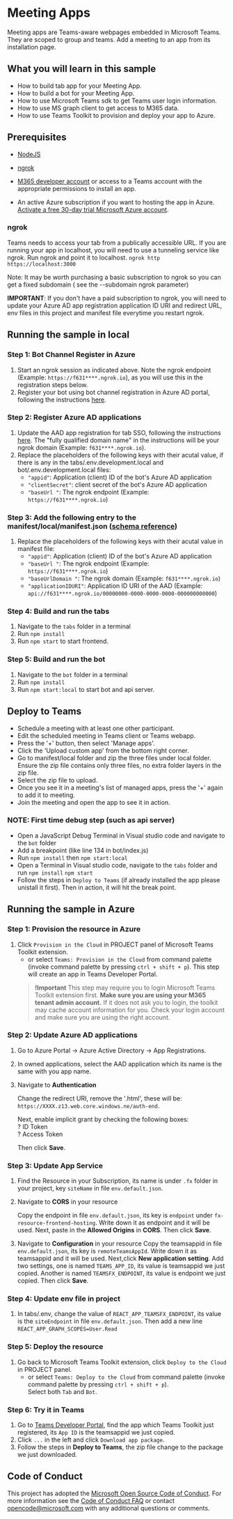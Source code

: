 # Meeting Apps

Meeting apps are Teams-aware webpages embedded in Microsoft Teams. They are scoped to group and teams. Add a meeting to an app from its installation page.

## What you will learn in this sample
- How to build tab app for your Meeting App. 
- How to build a bot for your Meeting App. 
- How to use Microsoft Teams sdk to get Teams user login information. 
- How to use MS graph client to get access to M365 data. 
- How to use Teams Toolkit to provision and deploy your app to Azure. 

## Prerequisites
-  [NodeJS](https://nodejs.org/en/)

-  [ngrok](https://ngrok.com/)

-  [M365 developer account](https://docs.microsoft.com/en-us/microsoftteams/platform/concepts/build-and-test/prepare-your-o365-tenant) or access to a Teams account with the appropriate permissions to install an app.

-  An active Azure subscription if you want to hosting the app in Azure. [Activate a free 30-day trial Microsoft Azure account](https://azureinfo.microsoft.com/us-freetrial.html).

### ngrok

Teams needs to access your tab from a publically accessible URL. If you are running your app in localhost, you will need to use a tunneling service like ngrok. Run ngrok and point it to localhost.
  `ngrok http https://localhost:3000`

Note: It may be worth purchasing a basic subscription to ngrok so you can get a fixed subdomain ( see the --subdomain ngrok parameter)

**IMPORTANT**: If you don't have a paid subscription to ngrok, you will need to update your Azure AD app registration application ID URI and redirect URL, env files in this project and manifest file everytime you restart ngrok.

## Running the sample in local

### Step 1: Bot Channel Register in Azure
1. Start an ngrok session as indicated above. Note the ngrok endpoint (Example: `https://f631****.ngrok.io`), as you will use this in the registration steps below.
1. Register your bot using bot channel registration in Azure AD portal, following the instructions [here](docs/azure-bot-channels-registration.md).

### Step 2: Register Azure AD applications
1. Update the AAD app registration for tab SSO, following the instructions [here](docs/auth-aad-sso.md). The "fully qualified domain name" in the instructions will be your ngrok domain (Example: `f631****.ngrok.io`).
1. Replace the placeholders of the following keys with their acutal value, if there is any in the tabs/.env.development.local and bot/.env.development.local files:
    - `"appid"`: Application (client) ID of the bot's Azure AD application
    - `"clientSecret"`: client secret of the bot's Azure AD application
    - `"baseUrl "`: The ngrok endpoint (Example: `https://f631****.ngrok.io`)

### Step 3: Add the following entry to the manifest/local/manifest.json ([schema reference](https://docs.microsoft.com/en-us/microsoftteams/platform/resources/schema/manifest-schema))
1. Replace the placeholders of the following keys with their acutal value in manifest file:
    - `"appid"`: Application (client) ID of the bot's Azure AD application
    - `"baseUrl "`: The ngrok endpoint (Example: `https://f631****.ngrok.io`)
    - `"baseUrlDomain "`: The ngrok domain (Example: `f631****.ngrok.io`)
    - `"applicationIDURI"`: Application ID URI of the AAD (Example: `api://f631****.ngrok.io/00000000-0000-0000-0000-000000000000`)

### Step 4: Build and run the tabs
1. Navigate to the `tabs` folder in a terminal
2. Run `npm install`
3. Run `npm start` to start frontend. 
  
### Step 5: Build and run the bot
1. Navigate to the `bot` folder in a terminal
2. Run `npm install`
3. Run `npm start:local` to start bot and api server. 

## Deploy to Teams
- Schedule a meeting with at least one other participant.
- Edit the scheduled meeting in Teams client or Teams webapp.
- Press the '+' button, then select 'Manage apps'.
- Click the 'Upload custom app' from the bottom right corner.
- Go to manifest/local folder and zip the three files under local folder. Ensure the zip file contains only three files, no extra folder layers in the zip file.
- Select the zip file to upload.
- Once you see it in a meeting's list of managed apps, press the '+' again to add it to meeting.
- Join the meeting and open the app to see it in action. 

### NOTE: First time debug step (such as api server)
- Open a JavaScript Debug Terminal in Visual studio code and navigate to the `bot` folder
- Add a breakpoint (like line 134 in bot/index.js)
- Run `npm install` then `npm start:local`
- Open a Terminal in Visual studio code, navigate to the `tabs` folder and run `npm install` `npm start`
- Follow the steps in `Deploy to Teams` (if already installed the app please unistall it first). Then in action, it will hit the break point.

## Running the sample in Azure

### Step 1: Provision the resource in Azure
1. Click `Provision in the Cloud` in PROJECT panel of Microsoft Teams Toolkit extension. 
    - or select `Teams: Provision in the Cloud` from command palette (invoke command palette by pressing `ctrl + shift + p`). 
    This step will create an app in Teams Developer Portal.
    > **!Important** This step may require you to login Microsoft Teams Toolkit extension first. **Make sure you are using your M365 tenant admin account.** 
    > If it does not ask you to login, the toolkit may cache account information for you. Check your login account and make sure you are using the right account.

### Step 2: Update Azure AD applications
1. Go to Azure Portal -> Azure Active Directory -> App Registrations.
2. In owned applications, select the AAD application which its name is the same with you app name.
3. Navigate to **Authentication**

    Change the redirect URI, remove the '.html', these will be: `https://XXXX.z13.web.core.windows.ne/auth-end`.

    Next, enable implicit grant by checking the following boxes:  
    ? ID Token  
    ? Access Token  

    Then click **Save**.

### Step 3: Update App Service
1. Find the Resource in your Subscription, its name is under `.fx` folder in your project, key `siteName` in file `env.default.json`.
2. Navigate to **CORS**  in your resource

    Copy the endpoint in file `env.default.json`, its key is `endpoint` under `fx-resource-frontend-hosting`. Write down it as endpoint and it will be used.
    Next, paste in the **Allowed Origins** in **CORS**.
    Then click **Save**.  

3. Navigate to **Configuration**  in your resource
     Copy the teamsappid in file `env.default.json`, its key is `remoteTeamsAppId`. Write down it as teamsappid and it will be used.
     Next,click **New application setting**. Add two settings, one is named `TEAMS_APP_ID`, its value is teamsappid we just copied. Another is named `TEAMSFX_ENDPOINT`, its value is endpoint we just copied.
     Then click **Save**.  

### Step 4: Update env file in project
1. In tabs/.env, change the value of `REACT_APP_TEAMSFX_ENDPOINT`, its value is the `siteEndpoint` in file `env.default.json`. Then add a new line `REACT_APP_GRAPH_SCOPES=User.Read`

### Step 5: Deploy the resource
1. Go back to Microsoft Teams Toolkit extension, click `Deploy to the Cloud` in PROJECT panel.
    - or select `Teams: Deploy to the Cloud` from command palette (invoke command palette by pressing `ctrl + shift + p`).  
    Select both `Tab` and `Bot`.

### Step 6: Try it in Teams
1. Go to [Teams Developer Portal](https://dev.teams.microsoft.com/apps), find the app which Teams Toolkit just registered, its `App ID` is the teamsappid we just copied.
2. Click `...` in the left and click `Download app package`.
3. Follow the steps in **Deploy to Teams**, the zip file change to the package we just downloaded.

## Code of Conduct
This project has adopted the [Microsoft Open Source Code of Conduct](https://opensource.microsoft.com/codeofconduct/).
For more information see the [Code of Conduct FAQ](https://opensource.microsoft.com/codeofconduct/faq/) or
contact [opencode@microsoft.com](mailto:opencode@microsoft.com) with any additional questions or comments.
